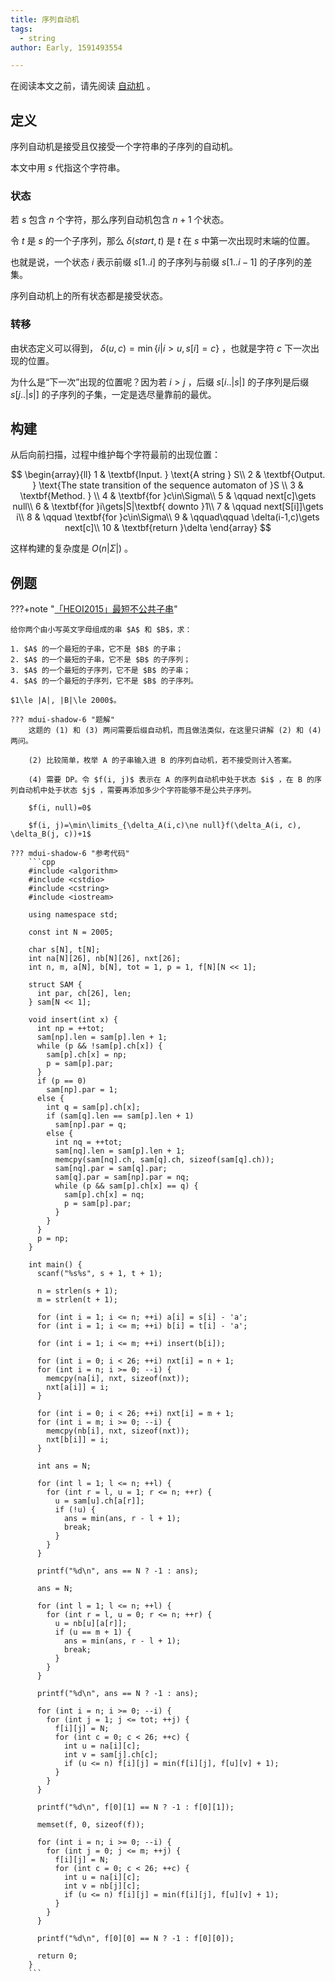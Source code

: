 ```yaml
---
title: 序列自动机
tags:
  - string
author: Early, 1591493554

---
```


在阅读本文之前，请先阅读 [自动机](./automaton.md) 。

## 定义

序列自动机是接受且仅接受一个字符串的子序列的自动机。

本文中用 $s$ 代指这个字符串。

### 状态

若 $s$ 包含 $n$ 个字符，那么序列自动机包含 $n+1$ 个状态。

令 $t$ 是 $s$ 的一个子序列，那么 $\delta(start, t)$ 是 $t$ 在 $s$ 中第一次出现时末端的位置。

也就是说，一个状态 $i$ 表示前缀 $s[1..i]$ 的子序列与前缀 $s[1..i-1]$ 的子序列的差集。

序列自动机上的所有状态都是接受状态。

### 转移

由状态定义可以得到， $\delta(u, c)=\min\{i|i>u,s[i]=c\}$ ，也就是字符 $c$ 下一次出现的位置。

为什么是“下一次”出现的位置呢？因为若 $i>j$ ，后缀 $s[i..|s|]$ 的子序列是后缀 $s[j..|s|]$ 的子序列的子集，一定是选尽量靠前的最优。

## 构建

从后向前扫描，过程中维护每个字符最前的出现位置：

$$
\begin{array}{ll}
1 & \textbf{Input. } \text{A string } S\\
2 & \textbf{Output. } \text{The state transition of the sequence automaton of }S \\
3 & \textbf{Method. }  \\
4 & \textbf{for }c\in\Sigma\\
5 & \qquad next[c]\gets null\\
6 & \textbf{for }i\gets|S|\textbf{ downto }1\\
7 & \qquad next[S[i]]\gets i\\
8 & \qquad \textbf{for }c\in\Sigma\\
9 & \qquad\qquad \delta(i-1,c)\gets next[c]\\
10 & \textbf{return }\delta
\end{array}
$$

这样构建的复杂度是 $O(n|\Sigma|)$ 。

## 例题

???+note "[「HEOI2015」最短不公共子串](https://loj.ac/problem/2123)"

    给你两个由小写英文字母组成的串 $A$ 和 $B$，求：

    1. $A$ 的一个最短的子串，它不是 $B$ 的子串；
    2. $A$ 的一个最短的子串，它不是 $B$ 的子序列；
    3. $A$ 的一个最短的子序列，它不是 $B$ 的子串；
    4. $A$ 的一个最短的子序列，它不是 $B$ 的子序列。

    $1\le |A|, |B|\le 2000$。

    ??? mdui-shadow-6 "题解"
        这题的 (1) 和 (3) 两问需要后缀自动机，而且做法类似，在这里只讲解 (2) 和 (4) 两问。

        (2) 比较简单，枚举 A 的子串输入进 B 的序列自动机，若不接受则计入答案。

        (4) 需要 DP。令 $f(i, j)$ 表示在 A 的序列自动机中处于状态 $i$ ，在 B 的序列自动机中处于状态 $j$ ，需要再添加多少个字符能够不是公共子序列。

        $f(i, null)=0$ 

        $f(i, j)=\min\limits_{\delta_A(i,c)\ne null}f(\delta_A(i, c), \delta_B(j, c))+1$ 

    ??? mdui-shadow-6 "参考代码"
        ```cpp
        #include <algorithm>
        #include <cstdio>
        #include <cstring>
        #include <iostream>
        
        using namespace std;
        
        const int N = 2005;
        
        char s[N], t[N];
        int na[N][26], nb[N][26], nxt[26];
        int n, m, a[N], b[N], tot = 1, p = 1, f[N][N << 1];
        
        struct SAM {
          int par, ch[26], len;
        } sam[N << 1];
        
        void insert(int x) {
          int np = ++tot;
          sam[np].len = sam[p].len + 1;
          while (p && !sam[p].ch[x]) {
            sam[p].ch[x] = np;
            p = sam[p].par;
          }
          if (p == 0)
            sam[np].par = 1;
          else {
            int q = sam[p].ch[x];
            if (sam[q].len == sam[p].len + 1)
              sam[np].par = q;
            else {
              int nq = ++tot;
              sam[nq].len = sam[p].len + 1;
              memcpy(sam[nq].ch, sam[q].ch, sizeof(sam[q].ch));
              sam[nq].par = sam[q].par;
              sam[q].par = sam[np].par = nq;
              while (p && sam[p].ch[x] == q) {
                sam[p].ch[x] = nq;
                p = sam[p].par;
              }
            }
          }
          p = np;
        }
        
        int main() {
          scanf("%s%s", s + 1, t + 1);
        
          n = strlen(s + 1);
          m = strlen(t + 1);
        
          for (int i = 1; i <= n; ++i) a[i] = s[i] - 'a';
          for (int i = 1; i <= m; ++i) b[i] = t[i] - 'a';
        
          for (int i = 1; i <= m; ++i) insert(b[i]);
        
          for (int i = 0; i < 26; ++i) nxt[i] = n + 1;
          for (int i = n; i >= 0; --i) {
            memcpy(na[i], nxt, sizeof(nxt));
            nxt[a[i]] = i;
          }
        
          for (int i = 0; i < 26; ++i) nxt[i] = m + 1;
          for (int i = m; i >= 0; --i) {
            memcpy(nb[i], nxt, sizeof(nxt));
            nxt[b[i]] = i;
          }
        
          int ans = N;
        
          for (int l = 1; l <= n; ++l) {
            for (int r = l, u = 1; r <= n; ++r) {
              u = sam[u].ch[a[r]];
              if (!u) {
                ans = min(ans, r - l + 1);
                break;
              }
            }
          }
        
          printf("%d\n", ans == N ? -1 : ans);
        
          ans = N;
        
          for (int l = 1; l <= n; ++l) {
            for (int r = l, u = 0; r <= n; ++r) {
              u = nb[u][a[r]];
              if (u == m + 1) {
                ans = min(ans, r - l + 1);
                break;
              }
            }
          }
        
          printf("%d\n", ans == N ? -1 : ans);
        
          for (int i = n; i >= 0; --i) {
            for (int j = 1; j <= tot; ++j) {
              f[i][j] = N;
              for (int c = 0; c < 26; ++c) {
                int u = na[i][c];
                int v = sam[j].ch[c];
                if (u <= n) f[i][j] = min(f[i][j], f[u][v] + 1);
              }
            }
          }
        
          printf("%d\n", f[0][1] == N ? -1 : f[0][1]);
        
          memset(f, 0, sizeof(f));
        
          for (int i = n; i >= 0; --i) {
            for (int j = 0; j <= m; ++j) {
              f[i][j] = N;
              for (int c = 0; c < 26; ++c) {
                int u = na[i][c];
                int v = nb[j][c];
                if (u <= n) f[i][j] = min(f[i][j], f[u][v] + 1);
              }
            }
          }
        
          printf("%d\n", f[0][0] == N ? -1 : f[0][0]);
        
          return 0;
        }
        ```

